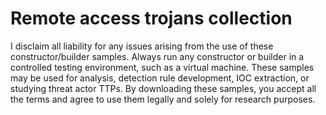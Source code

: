 # Remote access trojans collection

I disclaim all liability for any issues arising from the use of these constructor/builder samples.
Always run any constructor or builder in a controlled testing environment, such as a virtual machine.
These samples may be used for analysis, detection rule development, IOC extraction, or studying threat actor TTPs.
By downloading these samples, you accept all the terms and agree to use them legally and solely for research purposes.
